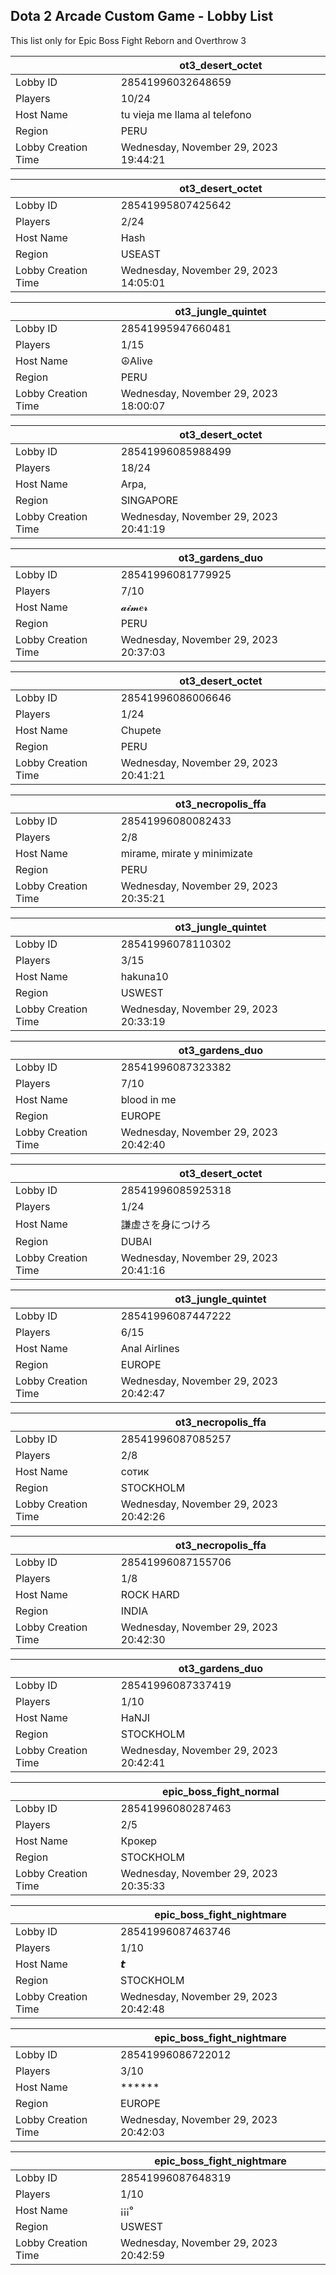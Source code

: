 ## Dota 2 Arcade Custom Game - Lobby List

This list only for Epic Boss Fight Reborn and Overthrow 3

|  | ot3_desert_octet |
| ------ | ------ |
| Lobby ID | 28541996032648659 |
| Players | 10/24 |
| Host Name | tu vieja me llama al telefono |
| Region | PERU |
| Lobby Creation Time | Wednesday, November 29, 2023 19:44:21 |


|  | ot3_desert_octet |
| ------ | ------ |
| Lobby ID | 28541995807425642 |
| Players | 2/24 |
| Host Name | Hash |
| Region | USEAST |
| Lobby Creation Time | Wednesday, November 29, 2023 14:05:01 |


|  | ot3_jungle_quintet |
| ------ | ------ |
| Lobby ID | 28541995947660481 |
| Players | 1/15 |
| Host Name | ☮Alive |
| Region | PERU |
| Lobby Creation Time | Wednesday, November 29, 2023 18:00:07 |


|  | ot3_desert_octet |
| ------ | ------ |
| Lobby ID | 28541996085988499 |
| Players | 18/24 |
| Host Name | Arpa, |
| Region | SINGAPORE |
| Lobby Creation Time | Wednesday, November 29, 2023 20:41:19 |


|  | ot3_gardens_duo |
| ------ | ------ |
| Lobby ID | 28541996081779925 |
| Players | 7/10 |
| Host Name | 𝓪𝓲𝓶𝒆𝓻 |
| Region | PERU |
| Lobby Creation Time | Wednesday, November 29, 2023 20:37:03 |


|  | ot3_desert_octet |
| ------ | ------ |
| Lobby ID | 28541996086006646 |
| Players | 1/24 |
| Host Name | Chupete |
| Region | PERU |
| Lobby Creation Time | Wednesday, November 29, 2023 20:41:21 |


|  | ot3_necropolis_ffa |
| ------ | ------ |
| Lobby ID | 28541996080082433 |
| Players | 2/8 |
| Host Name | mirame, mirate y minimizate |
| Region | PERU |
| Lobby Creation Time | Wednesday, November 29, 2023 20:35:21 |


|  | ot3_jungle_quintet |
| ------ | ------ |
| Lobby ID | 28541996078110302 |
| Players | 3/15 |
| Host Name | hakuna10 |
| Region | USWEST |
| Lobby Creation Time | Wednesday, November 29, 2023 20:33:19 |


|  | ot3_gardens_duo |
| ------ | ------ |
| Lobby ID | 28541996087323382 |
| Players | 7/10 |
| Host Name | blood in me |
| Region | EUROPE |
| Lobby Creation Time | Wednesday, November 29, 2023 20:42:40 |


|  | ot3_desert_octet |
| ------ | ------ |
| Lobby ID | 28541996085925318 |
| Players | 1/24 |
| Host Name | 謙虚さを身につけろ |
| Region | DUBAI |
| Lobby Creation Time | Wednesday, November 29, 2023 20:41:16 |


|  | ot3_jungle_quintet |
| ------ | ------ |
| Lobby ID | 28541996087447222 |
| Players | 6/15 |
| Host Name | Anal Airlines |
| Region | EUROPE |
| Lobby Creation Time | Wednesday, November 29, 2023 20:42:47 |


|  | ot3_necropolis_ffa |
| ------ | ------ |
| Lobby ID | 28541996087085257 |
| Players | 2/8 |
| Host Name | сотик |
| Region | STOCKHOLM |
| Lobby Creation Time | Wednesday, November 29, 2023 20:42:26 |


|  | ot3_necropolis_ffa |
| ------ | ------ |
| Lobby ID | 28541996087155706 |
| Players | 1/8 |
| Host Name | ROCK HARD |
| Region | INDIA |
| Lobby Creation Time | Wednesday, November 29, 2023 20:42:30 |


|  | ot3_gardens_duo |
| ------ | ------ |
| Lobby ID | 28541996087337419 |
| Players | 1/10 |
| Host Name | HaNJI |
| Region | STOCKHOLM |
| Lobby Creation Time | Wednesday, November 29, 2023 20:42:41 |


|  | epic_boss_fight_normal |
| ------ | ------ |
| Lobby ID | 28541996080287463 |
| Players | 2/5 |
| Host Name | Крокер |
| Region | STOCKHOLM |
| Lobby Creation Time | Wednesday, November 29, 2023 20:35:33 |


|  | epic_boss_fight_nightmare |
| ------ | ------ |
| Lobby ID | 28541996087463746 |
| Players | 1/10 |
| Host Name | 𝙩 |
| Region | STOCKHOLM |
| Lobby Creation Time | Wednesday, November 29, 2023 20:42:48 |


|  | epic_boss_fight_nightmare |
| ------ | ------ |
| Lobby ID | 28541996086722012 |
| Players | 3/10 |
| Host Name | ****** |
| Region | EUROPE |
| Lobby Creation Time | Wednesday, November 29, 2023 20:42:03 |


|  | epic_boss_fight_nightmare |
| ------ | ------ |
| Lobby ID | 28541996087648319 |
| Players | 1/10 |
| Host Name | ¡¡¡°|ʟᴜᴄɪꜰᴇʀツ |
| Region | USWEST |
| Lobby Creation Time | Wednesday, November 29, 2023 20:42:59 |



